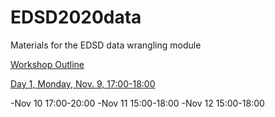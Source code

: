 # EDSD2020data

Materials for the EDSD data wrangling module

[Workshop Outline](https://timriffe.github.io/EDSD2020data)

[Day 1, Monday, Nov. 9, 17:00-18:00](https://timriffe.github.io/EDSD2020data/Introductions)

-Nov 10 17:00-20:00
-Nov 11 15:00-18:00
-Nov 12 15:00-18:00